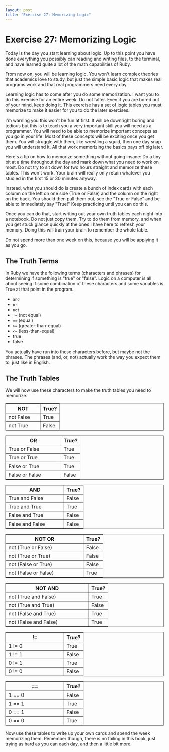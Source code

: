 ```yaml
---
layout: post
title: "Exercise 27: Memorizing Logic"
---
```

# Exercise 27: Memorizing Logic
Today is the day you start learning about logic. Up to this point you have done everything you possibly can reading and writing files, to the terminal, and have learned quite a lot of the math capabilities of Ruby.

From now on, you will be learning logic. You won't learn complex theories that academics love to study, but just the simple basic logic that makes real programs work and that real programmers need every day.

Learning logic has to come after you do some memorization. I want you to do this exercise for an entire week. Do not falter. Even if you are bored out of your mind, keep doing it. This exercise has a set of logic tables you must memorize to make it easier for you to do the later exercises.

I'm warning you this won't be fun at first. It will be downright boring and tedious but this is to teach you a very important skill you will need as a programmer. You will need to be able to memorize important concepts as you go in your life. Most of these concepts will be exciting once you get them. You will struggle with them, like wrestling a squid, then one day snap you will understand it. All that work memorizing the basics pays off big later.

Here's a tip on how to memorize something without going insane: Do a tiny bit at a time throughout the day and mark down what you need to work on most. Do not try to sit down for two hours straight and memorize these tables. This won't work. Your brain will really only retain whatever you studied in the first 15 or 30 minutes anyway.

Instead, what you should do is create a bunch of index cards with each column on the left on one side (True or False) and the column on the right on the back. You should then pull them out, see the "True or False" and be able to immediately say "True!" Keep practicing until you can do this.

Once you can do that, start writing out your own truth tables each night into a notebook. Do not just copy them. Try to do them from memory, and when you get stuck glance quickly at the ones I have here to refresh your memory. Doing this will train your brain to remember the whole table.

Do not spend more than one week on this, because you will be applying it as you go.

## The Truth Terms
In Ruby we have the following terms (characters and phrases) for determining if something is "true" or "false". Logic on a computer is all about seeing if some combination of these characters and some variables is True at that point in the program.

* `and`
* `or`
* `not`
* `!=` (not equal)
* `==` (equal)
* `>=` (greater-than-equal)
* `<=` (less-than-equal)
* true
* false

You actually have run into these characters before, but maybe not the phrases. The phrases (and, or, not) actually work the way you expect them to, just like in English.

## The Truth Tables
We will now use these characters to make the truth tables you need to memorize.

<table border="1" class="docutils">
<colgroup>
<col width="64%">
<col width="36%">
</colgroup>
<thead valign="bottom">
<tr><th class="head">NOT</th>
<th class="head">True?</th>
</tr>
</thead>
<tbody valign="top">
<tr><td>not False</td>
<td>True</td>
</tr>
<tr><td>not True</td>
<td>False</td>
</tr>
</tbody>
</table>
<table border="1" class="docutils">
<colgroup>
<col width="74%">
<col width="26%">
</colgroup>
<thead valign="bottom">
<tr><th class="head">OR</th>
<th class="head">True?</th>
</tr>
</thead>
<tbody valign="top">
<tr><td>True or False</td>
<td>True</td>
</tr>
<tr><td>True or True</td>
<td>True</td>
</tr>
<tr><td>False or True</td>
<td>True</td>
</tr>
<tr><td>False or False</td>
<td>False</td>
</tr>
</tbody>
</table>
<table border="1" class="docutils">
<colgroup>
<col width="75%">
<col width="25%">
</colgroup>
<thead valign="bottom">
<tr><th class="head">AND</th>
<th class="head">True?</th>
</tr>
</thead>
<tbody valign="top">
<tr><td>True and False</td>
<td>False</td>
</tr>
<tr><td>True and True</td>
<td>True</td>
</tr>
<tr><td>False and True</td>
<td>False</td>
</tr>
<tr><td>False and False</td>
<td>False</td>
</tr>
</tbody>
</table>
<table border="1" class="docutils">
<colgroup>
<col width="80%">
<col width="20%">
</colgroup>
<thead valign="bottom">
<tr><th class="head">NOT OR</th>
<th class="head">True?</th>
</tr>
</thead>
<tbody valign="top">
<tr><td>not (True or False)</td>
<td>False</td>
</tr>
<tr><td>not (True or True)</td>
<td>False</td>
</tr>
<tr><td>not (False or True)</td>
<td>False</td>
</tr>
<tr><td>not (False or False)</td>
<td>True</td>
</tr>
</tbody>
</table>
<table border="1" class="docutils">
<colgroup>
<col width="81%">
<col width="19%">
</colgroup>
<thead valign="bottom">
<tr><th class="head">NOT AND</th>
<th class="head">True?</th>
</tr>
</thead>
<tbody valign="top">
<tr><td>not (True and False)</td>
<td>True</td>
</tr>
<tr><td>not (True and True)</td>
<td>False</td>
</tr>
<tr><td>not (False and True)</td>
<td>True</td>
</tr>
<tr><td>not (False and False)</td>
<td>True</td>
</tr>
</tbody>
</table>
<table border="1" class="docutils">
<colgroup>
<col width="75%">
<col width="25%">
</colgroup>
<thead valign="bottom">
<tr><th class="head">!=</th>
<th class="head">True?</th>
</tr>
</thead>
<tbody valign="top">
<tr><td>1 != 0</td>
<td>True</td>
</tr>
<tr><td>1 != 1</td>
<td>False</td>
</tr>
<tr><td>0 != 1</td>
<td>True</td>
</tr>
<tr><td>0 != 0</td>
<td>False</td>
</tr>
</tbody>
</table>
<table border="1" class="docutils">
<colgroup>
<col width="75%">
<col width="25%">
</colgroup>
<thead valign="bottom">
<tr><th class="head">==</th>
<th class="head">True?</th>
</tr>
</thead>
<tbody valign="top">
<tr><td>1 == 0</td>
<td>False</td>
</tr>
<tr><td>1 == 1</td>
<td>True</td>
</tr>
<tr><td>0 == 1</td>
<td>False</td>
</tr>
<tr><td>0 == 0</td>
<td>True</td>
</tr>
</tbody>
</table>

Now use these tables to write up your own cards and spend the week memorizing them. Remember though, there is no failing in this book, just trying as hard as you can each day, and then a little bit more.
